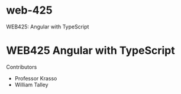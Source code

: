 # web-425
WEB425: Angular with TypeScript
<h1>WEB425 Angular with TypeScript</h1
<h2>Contributors</h2>
<ul>
	<li>Professor Krasso</li>
	<li>William Talley</li>
</ul>
